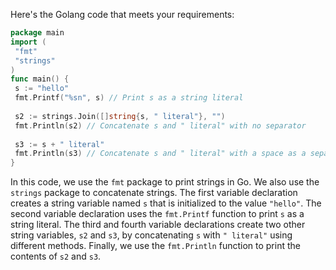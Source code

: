 Here's the Golang code that meets your requirements:
```go
package main
import (
 "fmt"
 "strings"
)
func main() {
 s := "hello"
 fmt.Printf("%sn", s) // Print s as a string literal
 
 s2 := strings.Join([]string{s, " literal"}, "")
 fmt.Println(s2) // Concatenate s and " literal" with no separator
 
 s3 := s + " literal"
 fmt.Println(s3) // Concatenate s and " literal" with a space as a separator
}
```
In this code, we use the `fmt` package to print strings in Go. We also use the `strings` package to concatenate strings. 
The first variable declaration creates a string variable named `s` that is initialized to the value `"hello"`. The second variable declaration uses the `fmt.Printf` function to print `s` as a string literal. The third and fourth variable declarations create two other string variables, `s2` and `s3`, by concatenating `s` with `" literal"` using different methods. Finally, we use the `fmt.Println` function to print the contents of `s2` and `s3`.


